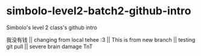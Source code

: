 # simbolo-level2-batch2-github-intro
Simbolo's level 2 class's github intro

我没有钱 || 
changing from local tehee :3 ||
This is from new branch || 
testing git pull || 
severe brain damage TnT
